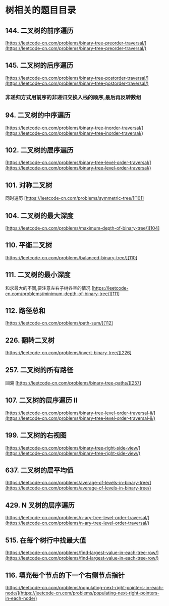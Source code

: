 # 树相关的题目目录

## 144. 二叉树的前序遍历

[https://leetcode-cn.com/problems/binary-tree-preorder-traversal/](https://leetcode-cn.com/problems/binary-tree-preorder-traversal/)

## 145. 二叉树的后序遍历

[https://leetcode-cn.com/problems/binary-tree-postorder-traversal/](https://leetcode-cn.com/problems/binary-tree-postorder-traversal/)

### 非递归方式用前序的非递归交换入栈的顺序,最后再反转数组

## 94. 二叉树的中序遍历

[https://leetcode-cn.com/problems/binary-tree-inorder-traversal/](https://leetcode-cn.com/problems/binary-tree-inorder-traversal/)

## 102. 二叉树的层序遍历

[https://leetcode-cn.com/problems/binary-tree-level-order-traversal/](https://leetcode-cn.com/problems/binary-tree-level-order-traversal/)

## 101. 对称二叉树

同时遍历
[https://leetcode-cn.com/problems/symmetric-tree/][101]

## 104. 二叉树的最大深度

[https://leetcode-cn.com/problems/maximum-depth-of-binary-tree/][104]

## 110. 平衡二叉树

[https://leetcode-cn.com/problems/balanced-binary-tree/][110]

## 111. 二叉树的最小深度

和求最大的不同,要注意左右子树各空的情况
[https://leetcode-cn.com/problems/minimum-depth-of-binary-tree/][111]

## 112. 路径总和

[https://leetcode-cn.com/problems/path-sum/][112]

## 226. 翻转二叉树

[https://leetcode-cn.com/problems/invert-binary-tree/][226]

## 257. 二叉树的所有路径

回溯
[https://leetcode-cn.com/problems/binary-tree-paths/][257]

## 107. 二叉树的层序遍历 II

[https://leetcode-cn.com/problems/binary-tree-level-order-traversal-ii/](https://leetcode-cn.com/problems/binary-tree-level-order-traversal-ii/)

## 199. 二叉树的右视图

[https://leetcode-cn.com/problems/binary-tree-right-side-view/](https://leetcode-cn.com/problems/binary-tree-right-side-view/)

## 637. 二叉树的层平均值

[https://leetcode-cn.com/problems/average-of-levels-in-binary-tree/](https://leetcode-cn.com/problems/average-of-levels-in-binary-tree/)

## 429. N 叉树的层序遍历

[https://leetcode-cn.com/problems/n-ary-tree-level-order-traversal/](https://leetcode-cn.com/problems/n-ary-tree-level-order-traversal/)

## 515. 在每个树行中找最大值

[https://leetcode-cn.com/problems/find-largest-value-in-each-tree-row/](https://leetcode-cn.com/problems/find-largest-value-in-each-tree-row/)

## 116. 填充每个节点的下一个右侧节点指针

[https://leetcode-cn.com/problems/populating-next-right-pointers-in-each-node/](https://leetcode-cn.com/problems/populating-next-right-pointers-in-each-node/)